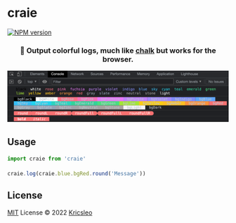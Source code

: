 # craie

[![NPM version](https://img.shields.io/npm/v/craie?color=a1b858&label=)](https://www.npmjs.com/package/craie)

<h3 align="center">
 🎨 Output colorful logs, much like <a href="https://github.com/chalk/chalk">chalk</a> but works for the browser.
</h3>

<p align="center">
  <img src="./screenshots/preview.png" alt="preview" />
</p>


## Usage

```ts
import craie from 'craie'

craie.log(craie.blue.bgRed.round('Message'))
```

## License

[MIT](./LICENSE) License © 2022 [Kricsleo](https://github.com/kricsleo)
